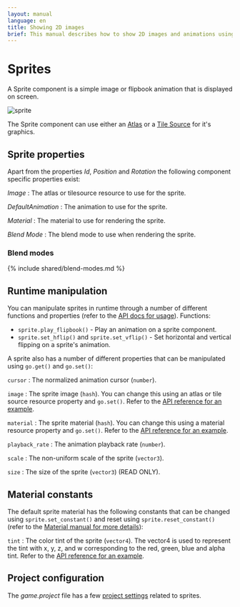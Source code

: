 ```yaml
---
layout: manual
language: en
title: Showing 2D images
brief: This manual describes how to show 2D images and animations using the sprite component.
---
```


#  Sprites

A Sprite component is a simple image or flipbook animation that is displayed on screen.

![sprite](../images/graphics/sprite.png)

The Sprite component can use either an [Atlas](/manuals/atlas) or a [Tile Source](/manuals/tilesource) for it's graphics.

## Sprite properties

Apart from the properties *Id*, *Position* and *Rotation* the following component specific properties exist:

*Image*
: The atlas or tilesource resource to use for the sprite.

*DefaultAnimation*
: The animation to use for the sprite.

*Material*
: The material to use for rendering the sprite.

*Blend Mode*
: The blend mode to use when rendering the sprite.

### Blend modes
{% include shared/blend-modes.md %}

## Runtime manipulation

You can manipulate sprites in runtime through a number of different functions and properties (refer to the [API docs for usage](/ref/sprite/)). Functions:

* `sprite.play_flipbook()` - Play an animation on a sprite component.
* `sprite.set_hflip()` and `sprite.set_vflip()` - Set horizontal and vertical flipping on a sprite's animation.

A sprite also has a number of different properties that can be manipulated using `go.get()` and `go.set()`:

`cursor`
: The normalized animation cursor (`number`).

`image`
: The sprite image (`hash`). You can change this using an atlas or tile source resource property and `go.set()`. Refer to the [API reference for an example](/ref/sprite/#image).

`material`
: The sprite material (`hash`). You can change this using a material resource property and `go.set()`. Refer to the [API reference for an example](/ref/sprite/#material).

`playback_rate`
: The animation playback rate (`number`).

`scale`
: The non-uniform scale of the sprite (`vector3`).

`size`
: The size of the sprite (`vector3`) (READ ONLY).

## Material constants

The default sprite material has the following constants that can be changed using `sprite.set_constant()` and reset using `sprite.reset_constant()` (refer to the [Material manual for more details](/manuals/material/#vertex-and-fragment-constants)):

`tint`
: The color tint of the sprite (`vector4`). The vector4 is used to represent the tint with x, y, z, and w corresponding to the red, green, blue and alpha tint. Refer to the [API reference for an example](/ref/sprite/#sprite.set_constant:url-constant-value).

## Project configuration

The *game.project* file has a few [project settings](/manuals/project-settings#sprite) related to sprites.
